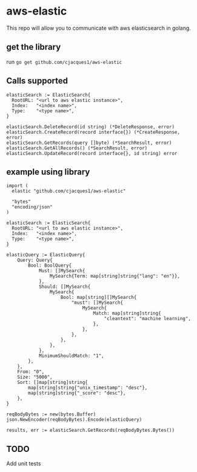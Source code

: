 # aws-elastic
This repo will allow you to communicate with aws elasticsearch in golang.

## get the library
run ```go get github.com/cjacques1/aws-elastic```

## Calls supported
```
elasticSearch := ElasticSearch{
  RootURL: "<url to aws elastic instance>",
  Index:   "<index name>",
  Type:    "<type name>",
}

elasticSearch.DeleteRecord(id string) (*DeleteResponse, error)
elasticSearch.CreateRecord(record interface{}) (*CreateResponse, error)
elasticSearch.GetRecords(query []byte) (*SearchResult, error)
elasticSearch.GetAllRecords() (*SearchResult, error)
elasticSearch.UpdateRecord(record interface{}, id string) error
```

## example using library

```
import (
  elastic "github.com/cjacques1/aws-elastic"
  
  "bytes"
  "encoding/json"
)

elasticSearch := ElasticSearch{
  RootURL: "<url to aws elastic instance>",
  Index:   "<index name>",
  Type:    "<type name>",
}

elasticQuery := ElasticQuery{
	Query: Query{
		Bool: BoolQuery{
			Must: []MySearch{
				MySearch{Term: map[string]string{"lang": "en"}},
			},
			Should: []MySearch{
				MySearch{
					Bool: map[string][]MySearch{
						"must": []MySearch{
							MySearch{
								Match: map[string]string{
									"cleantext": "machine learning",
								},
							},
						},
					},
				},
			},
			MinimumShouldMatch: "1",
		},
	},
	From: "0",
	Size: "5000",
	Sort: []map[string]string{
		map[string]string{"unix_timestamp": "desc"},
		map[string]string{"_score": "desc"},
	},
}

reqBodyBytes := new(bytes.Buffer)
json.NewEncoder(reqBodyBytes).Encode(elasticQuery)

results, err := elasticSearch.GetRecords(reqBodyBytes.Bytes())
```

## TODO
Add unit tests
